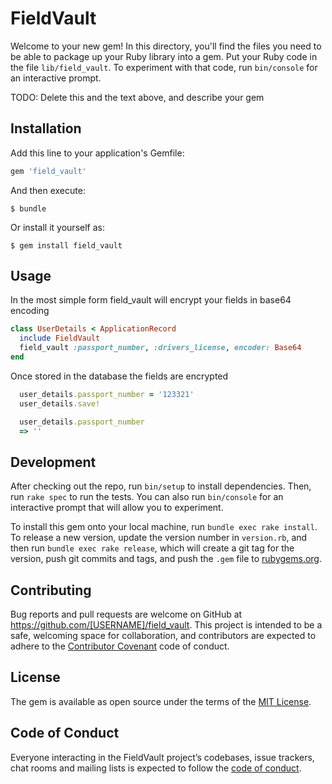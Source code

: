 # FieldVault

Welcome to your new gem! In this directory, you'll find the files you need to be able to package up your Ruby library into a gem. Put your Ruby code in the file `lib/field_vault`. To experiment with that code, run `bin/console` for an interactive prompt.

TODO: Delete this and the text above, and describe your gem

## Installation

Add this line to your application's Gemfile:

```ruby
gem 'field_vault'
```

And then execute:

    $ bundle

Or install it yourself as:

    $ gem install field_vault

## Usage
In the most simple form field_vault will encrypt your fields in base64
encoding
```ruby
class UserDetails < ApplicationRecord
  include FieldVault
  field_vault :passport_number, :drivers_license, encoder: Base64
end
```
Once stored in the database the fields are encrypted
```ruby
  user_details.passport_number = '123321'
  user_details.save!

  user_details.passport_number
  => ''
```
## Development

After checking out the repo, run `bin/setup` to install dependencies. Then, run `rake spec` to run the tests. You can also run `bin/console` for an interactive prompt that will allow you to experiment.

To install this gem onto your local machine, run `bundle exec rake install`. To release a new version, update the version number in `version.rb`, and then run `bundle exec rake release`, which will create a git tag for the version, push git commits and tags, and push the `.gem` file to [rubygems.org](https://rubygems.org).

## Contributing

Bug reports and pull requests are welcome on GitHub at https://github.com/[USERNAME]/field_vault. This project is intended to be a safe, welcoming space for collaboration, and contributors are expected to adhere to the [Contributor Covenant](http://contributor-covenant.org) code of conduct.

## License

The gem is available as open source under the terms of the [MIT License](https://opensource.org/licenses/MIT).

## Code of Conduct

Everyone interacting in the FieldVault project’s codebases, issue trackers, chat rooms and mailing lists is expected to follow the [code of conduct](https://github.com/[USERNAME]/field_vault/blob/master/CODE_OF_CONDUCT.md).
